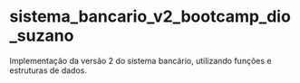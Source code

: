 # sistema_bancario_v2_bootcamp_dio_suzano
Implementação da versão 2 do sistema bancário, utilizando funções e estruturas de dados.
